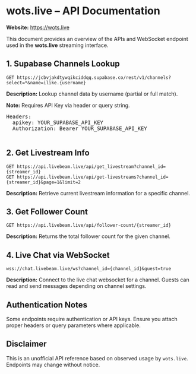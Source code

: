
<body>
  <h1>wots.live – API Documentation</h1>
  <p><strong>Website:</strong> <a href="https://wots.live" target="_blank">https://wots.live</a></p>

  <p>This document provides an overview of the APIs and WebSocket endpoint used in the <strong>wots.live</strong> streaming interface.</p>

  <h2>1. Supabase Channels Lookup</h2>
  <p>
    <code>GET https://jcbvjakdtywqikciddqq.supabase.co/rest/v1/channels?select=*&name=ilike.{username}</code>
  </p>
  <p><strong>Description:</strong> Lookup channel data by username (partial or full match).</p>
  <p><strong>Note:</strong> Requires API Key via header or query string.</p>
  <pre>
Headers:
  apikey: YOUR_SUPABASE_API_KEY
  Authorization: Bearer YOUR_SUPABASE_API_KEY
  </pre>

  <h2>2. Get Livestream Info</h2>
  <p>
    <code>GET https://api.livebeam.live/api/get_livestream?channel_id={streamer_id}</code><br>
     <code>GET https://api.livebeam.live/api/get-livestreams?channel_id={streamer_id}&page=1&limit=2</code>
  </p>
  <p><strong>Description:</strong> Retrieve current livestream information for a specific channel.</p>


  <h2>3. Get Follower Count</h2>
  <p>
    <code>GET https://api.livebeam.live/api/follower-count/{streamer_id}</code>
  </p>
  <p><strong>Description:</strong> Returns the total follower count for the given channel.</p>

  <h2>4. Live Chat via WebSocket</h2>
  <p>
    <code>wss://chat.livebeam.live/ws?channel_id={channel_id}&guest=true</code>
  </p>
  <p><strong>Description:</strong> Connect to the live chat websocket for a channel. Guests can read and send messages depending on channel settings.</p>

  <h2>Authentication Notes</h2>
  <p>Some endpoints require authentication or API keys. Ensure you attach proper headers or query parameters where applicable.</p>

  <h2>Disclaimer</h2>
  <p>This is an unofficial API reference based on observed usage by <code>wots.live</code>. Endpoints may change without notice.</p>
